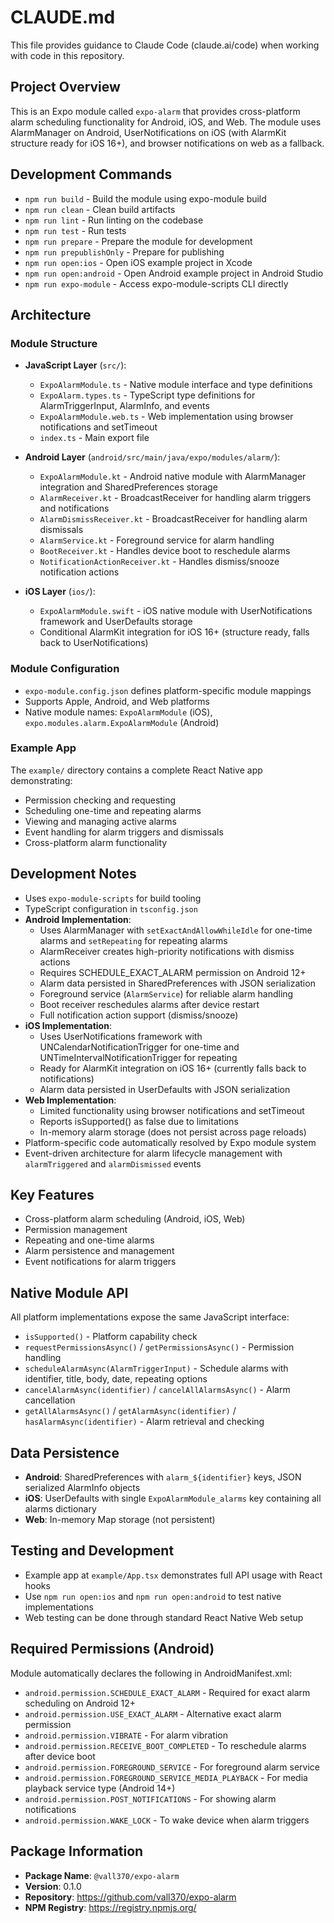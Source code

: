 # CLAUDE.md

This file provides guidance to Claude Code (claude.ai/code) when working with code in this repository.

## Project Overview

This is an Expo module called `expo-alarm` that provides cross-platform alarm scheduling functionality for Android, iOS, and Web. The module uses AlarmManager on Android, UserNotifications on iOS (with AlarmKit structure ready for iOS 16+), and browser notifications on web as a fallback.

## Development Commands

- `npm run build` - Build the module using expo-module build
- `npm run clean` - Clean build artifacts
- `npm run lint` - Run linting on the codebase
- `npm run test` - Run tests
- `npm run prepare` - Prepare the module for development
- `npm run prepublishOnly` - Prepare for publishing
- `npm run open:ios` - Open iOS example project in Xcode
- `npm run open:android` - Open Android example project in Android Studio
- `npm run expo-module` - Access expo-module-scripts CLI directly

## Architecture

### Module Structure
- **JavaScript Layer** (`src/`):
  - `ExpoAlarmModule.ts` - Native module interface and type definitions
  - `ExpoAlarm.types.ts` - TypeScript type definitions for AlarmTriggerInput, AlarmInfo, and events
  - `ExpoAlarmModule.web.ts` - Web implementation using browser notifications and setTimeout
  - `index.ts` - Main export file

- **Android Layer** (`android/src/main/java/expo/modules/alarm/`):
  - `ExpoAlarmModule.kt` - Android native module with AlarmManager integration and SharedPreferences storage
  - `AlarmReceiver.kt` - BroadcastReceiver for handling alarm triggers and notifications
  - `AlarmDismissReceiver.kt` - BroadcastReceiver for handling alarm dismissals
  - `AlarmService.kt` - Foreground service for alarm handling
  - `BootReceiver.kt` - Handles device boot to reschedule alarms
  - `NotificationActionReceiver.kt` - Handles dismiss/snooze notification actions

- **iOS Layer** (`ios/`):
  - `ExpoAlarmModule.swift` - iOS native module with UserNotifications framework and UserDefaults storage
  - Conditional AlarmKit integration for iOS 16+ (structure ready, falls back to UserNotifications)

### Module Configuration
- `expo-module.config.json` defines platform-specific module mappings
- Supports Apple, Android, and Web platforms
- Native module names: `ExpoAlarmModule` (iOS), `expo.modules.alarm.ExpoAlarmModule` (Android)

### Example App
The `example/` directory contains a complete React Native app demonstrating:
- Permission checking and requesting
- Scheduling one-time and repeating alarms
- Viewing and managing active alarms
- Event handling for alarm triggers and dismissals
- Cross-platform alarm functionality

## Development Notes

- Uses `expo-module-scripts` for build tooling
- TypeScript configuration in `tsconfig.json`
- **Android Implementation**: 
  - Uses AlarmManager with `setExactAndAllowWhileIdle` for one-time alarms and `setRepeating` for repeating alarms
  - AlarmReceiver creates high-priority notifications with dismiss actions
  - Requires SCHEDULE_EXACT_ALARM permission on Android 12+
  - Alarm data persisted in SharedPreferences with JSON serialization
  - Foreground service (`AlarmService`) for reliable alarm handling
  - Boot receiver reschedules alarms after device restart
  - Full notification action support (dismiss/snooze)
- **iOS Implementation**: 
  - Uses UserNotifications framework with UNCalendarNotificationTrigger for one-time and UNTimeIntervalNotificationTrigger for repeating
  - Ready for AlarmKit integration on iOS 16+ (currently falls back to notifications)
  - Alarm data persisted in UserDefaults with JSON serialization
- **Web Implementation**: 
  - Limited functionality using browser notifications and setTimeout
  - Reports isSupported() as false due to limitations
  - In-memory alarm storage (does not persist across page reloads)
- Platform-specific code automatically resolved by Expo module system
- Event-driven architecture for alarm lifecycle management with `alarmTriggered` and `alarmDismissed` events

## Key Features
- Cross-platform alarm scheduling (Android, iOS, Web)
- Permission management
- Repeating and one-time alarms
- Alarm persistence and management
- Event notifications for alarm triggers

## Native Module API
All platform implementations expose the same JavaScript interface:
- `isSupported()` - Platform capability check
- `requestPermissionsAsync()` / `getPermissionsAsync()` - Permission handling
- `scheduleAlarmAsync(AlarmTriggerInput)` - Schedule alarms with identifier, title, body, date, repeating options
- `cancelAlarmAsync(identifier)` / `cancelAllAlarmsAsync()` - Alarm cancellation
- `getAllAlarmsAsync()` / `getAlarmAsync(identifier)` / `hasAlarmAsync(identifier)` - Alarm retrieval and checking

## Data Persistence
- **Android**: SharedPreferences with `alarm_${identifier}` keys, JSON serialized AlarmInfo objects
- **iOS**: UserDefaults with single `ExpoAlarmModule_alarms` key containing all alarms dictionary
- **Web**: In-memory Map storage (not persistent)

## Testing and Development
- Example app at `example/App.tsx` demonstrates full API usage with React hooks
- Use `npm run open:ios` and `npm run open:android` to test native implementations
- Web testing can be done through standard React Native Web setup

## Required Permissions (Android)
Module automatically declares the following in AndroidManifest.xml:
- `android.permission.SCHEDULE_EXACT_ALARM` - Required for exact alarm scheduling on Android 12+
- `android.permission.USE_EXACT_ALARM` - Alternative exact alarm permission
- `android.permission.VIBRATE` - For alarm vibration
- `android.permission.RECEIVE_BOOT_COMPLETED` - To reschedule alarms after device boot
- `android.permission.FOREGROUND_SERVICE` - For foreground alarm service
- `android.permission.FOREGROUND_SERVICE_MEDIA_PLAYBACK` - For media playback service type (Android 14+)
- `android.permission.POST_NOTIFICATIONS` - For showing alarm notifications
- `android.permission.WAKE_LOCK` - To wake device when alarm triggers

## Package Information
- **Package Name**: `@vall370/expo-alarm`
- **Version**: 0.1.0
- **Repository**: https://github.com/vall370/expo-alarm
- **NPM Registry**: https://registry.npmjs.org/